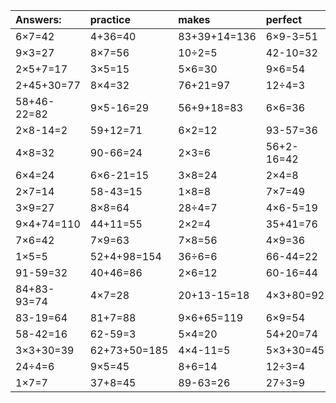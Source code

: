 | Answers: | practice | makes | perfect | ! |
| :--- | :--- | :--- | :--- | :--- |
| 6×7=42 | 4+36=40 | 83+39+14=136 | 6×9-3=51 | 8×9=72 | 
| 9×3=27 | 8×7=56 | 10÷2=5 | 42-10=32 | 7×2=14 | 
| 2×5+7=17 | 3×5=15 | 5×6=30 | 9×6=54 | 7×4=28 | 
| 2+45+30=77 | 8×4=32 | 76+21=97 | 12÷4=3 | 21+20=41 | 
| 58+46-22=82 | 9×5-16=29 | 56+9+18=83 | 6×6=36 | 1×3=3 | 
| 2×8-14=2 | 59+12=71 | 6×2=12 | 93-57=36 | 42÷6=7 | 
| 4×8=32 | 90-66=24 | 2×3=6 | 56+2-16=42 | 7×7+8=57 | 
| 6×4=24 | 6×6-21=15 | 3×8=24 | 2×4=8 | 3×2=6 | 
| 2×7=14 | 58-43=15 | 1×8=8 | 7×7=49 | 94-28=66 | 
| 3×9=27 | 8×8=64 | 28÷4=7 | 4×6-5=19 | 9×9=81 | 
| 9×4+74=110 | 44+11=55 | 2×2=4 | 35+41=76 | 63-59=4 | 
| 7×6=42 | 7×9=63 | 7×8=56 | 4×9=36 | 9×5-19=26 | 
| 1×5=5 | 52+4+98=154 | 36÷6=6 | 66-44=22 | 32+44=76 | 
| 91-59=32 | 40+46=86 | 2×6=12 | 60-16=44 | 80+19=99 | 
| 84+83-93=74 | 4×7=28 | 20+13-15=18 | 4×3+80=92 | 30÷6=5 | 
| 83-19=64 | 81+7=88 | 9×6+65=119 | 6×9=54 | 36-4=32 | 
| 58-42=16 | 62-59=3 | 5×4=20 | 54+20=74 | 8×5+21=61 | 
| 3×3+30=39 | 62+73+50=185 | 4×4-11=5 | 5×3+30=45 | 48+97+25=170 | 
| 24÷4=6 | 9×5=45 | 8+6=14 | 12÷3=4 | 4×6-15=9 | 
| 1×7=7 | 37+8=45 | 89-63=26 | 27÷3=9 | 18÷2=9 | 
